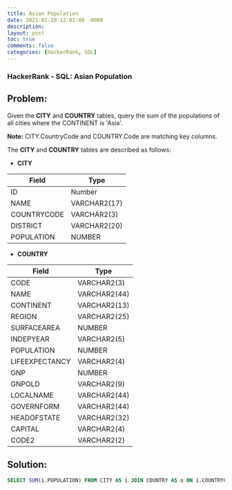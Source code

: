 ```yaml
---
title: Asian Population
date: 2021-01-28 12:01:00 -0000
description: 
layout: post
toc: true
comments: false
categories: [HackerRank, SQL]
---
```


### HackerRank - SQL: Asian Population

## Problem:

Given the **CITY** and **COUNTRY** tables, query the sum of the populations of all cities where the CONTINENT is 'Asia'.

**Note:** CITY.CountryCode and COUNTRY.Code are matching key columns.

The **CITY** and **COUNTRY** tables are described as follows:

* **CITY**

| Field | Type |
| ----------- | ----------- |
| ID | Number |
| NAME | VARCHAR2(17) |
| COUNTRYCODE | VARCHAR2(3) |
| DISTRICT | VARCHAR2(20) |
| POPULATION | NUMBER |

* **COUNTRY**

| Field | Type |
| ----------- | ----------- |
| CODE | VARCHAR2(3) |
| NAME | VARCHAR2(44) |
| CONTINENT | VARCHAR2(13) |
| REGION | VARCHAR2(25) |
| SURFACEAREA | NUMBER |
| INDEPYEAR | VARCHAR2(5) |
| POPULATION | NUMBER |
| LIFEEXPECTANCY | VARCHAR2(4) |
| GNP | NUMBER |
| GNPOLD | VARCHAR2(9) |
| LOCALNAME | VARCHAR2(44) |
| GOVERNFORM | VARCHAR2(44) |
| HEADOFSTATE | VARCHAR2(32) |
| CAPITAL | VARCHAR2(4) |
| CODE2 | VARCHAR2(2) |

## Solution:

```sql
SELECT SUM(i.POPULATION) FROM CITY AS i JOIN COUNTRY AS o ON i.COUNTRYCODE=o.CODE WHERE o.CONTINENT='Asia';
```